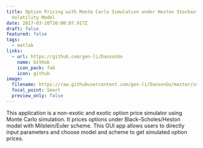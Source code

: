 ```yaml
---
title: Option Pricing with Monte Carlo Simulation under Heston Stochastic
  Volatility Model
date: 2017-03-20T16:00:07.917Z
draft: false
featured: false
tags:
  - matlab
links:
  - url: https://github.com/gen-li/DansonGo
    name: GitHub
    icon_pack: fab
    icon: github
image:
  filename: https://raw.githubusercontent.com/gen-li/DansonGo/master/screenshot.jpeg
  focal_point: Smart
  preview_only: false
---
```

This application is a non-exotic and exotic option price simulator using Monte Carlo simulation. It prices options under Black–Scholes/Heston model with Milstein/Euler scheme. This GUI app allows users to directly input parameters and choose model and scheme to get simulated option prices.